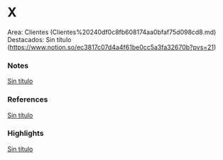 # X

Area: Clientes (Clientes%20240df0c8fb608174aa0bfaf75d098cd8.md)
Destacados: Sin título (https://www.notion.so/ec3817c07d4a4f61be0cc5a3fa32670b?pvs=21)

### Notes

[Sin título](Sin%20ti%CC%81tulo%20240df0c8fb60816885eafddc026dfa86.csv)

### References

[Sin título](Sin%20ti%CC%81tulo%20240df0c8fb6081b08d22db460f002245.csv)

### Highlights

[Sin título](Sin%20ti%CC%81tulo%20240df0c8fb608136a3fcefc51957e264.csv)